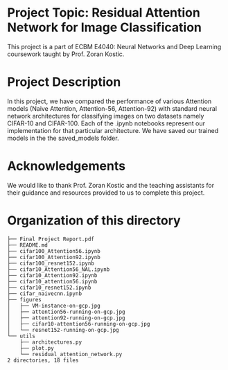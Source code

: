 # Project Topic: Residual Attention Network for Image Classification
This project is a part of ECBM E4040: Neural Networks and Deep Learning coursework taught by Prof. Zoran Kostic.

# Project Description
In this project, we have compared the performance of various Attention models (Naive Attention, Attention-56, Attention-92) with standard neural network architectures for classifying images on two datasets namely CIFAR-10 and CIFAR-100. Each of the .ipynb notebooks represent our implementation for that particular architecture. We have saved our trained models in the the saved_models folder. 

# Acknowledgements
We would like to thank Prof. Zoran Kostic and the teaching assistants for their guidance and resources provided to us to complete this project. 

# Organization of this directory
```
├── Final Project Report.pdf
├── README.md
├── cifar100_Attention56.ipynb
├── cifar100_Attention92.ipynb
├── cifar100_resnet152.ipynb
├── cifar10_Attention56_NAL.ipynb
├── cifar10_Attention92.ipynb
├── cifar10_attention56.ipynb
├── cifar10_resnet152.ipynb
├── cifar_naivecnn.ipynb
├── figures
│   ├── VM-instance-on-gcp.jpg
│   ├── attention56-running-on-gcp.jpg
│   ├── attention92-running-on-gcp.jpg
│   ├── cifar10-attention56-running-on-gcp.jpg
│   └── resnet152-running-on-gcp.jpg
└── utils
    ├── architectures.py
    ├── plot.py
    └── residual_attention_network.py
2 directories, 18 files

```
